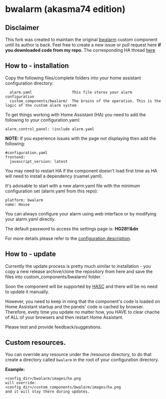 # bwalarm (akasma74 edition)

## Disclaimer
This fork was created to maintain the original [bwalarm](https://github.com/gazoscalvertos/Hass-Custom-Alarm) custom component until its author is back.
Feel free to create a new issue or pull request here **if you downloaded code from my repo**.
The corresponding HA thread [here](https://community.home-assistant.io/t/bwalarm-akasma74-edition/113666)

## How to - installation

Copy the following files/complete folders into your home assistant configuration directory:
```
  alarm.yaml                  This file stores your alarm configuration
  custom_components/bwalarm/  The brains of the operation. This is the logic of the custom alarm system
```

To get things working with Home Assistant (HA) you need to add the following to your configuration.yaml:
```
alarm_control_panel: !include alarm.yaml
```

**NOTE:** If you experience issues with the page not displaying then add the following:
```
#configuration.yaml
frontend:
  javascript_version: latest
```
You may need to restart HA if the component doesn't load first time as HA will need to install a dependency (ruamel.yaml).

It's advisable to start with a new alarm.yaml file with the minimum configuration set (alarm.yaml from this repo):
```
platform: bwalarm
name: House
```
You can always configure your alarm using web interface or by modifying your alarm.yaml directly.

The default password to access the settings page is: **HG28!!&dn**

For more details please refer to the [configuration description](https://github.com/akasma74/Hass-Custom-Alarm/blob/master/guidance/configuration.md).

## How to - update
Currently the update process is pretty much similar to installation - you copy a new release archive/clone the repository from here and save the files into custom_components/bwalarm/ folder.

Soon the component will be supported by [HASC](https://github.com/custom-components/hacs) and there will be no need to update it manually.

However, you need to keep in ming that the component's code is loaded on Home Assistant startup and the panels' code is cached by browser.
Therefore, evety time you update no matter how, you HAVE to clear chache of ALL of your browsers and then restart Home Assistant. 

Please test and provide feedback/suggestions.


## Custom resources.

You can override any resource under the /resource directory, to do that create a directory called `bwalarm` in the root of your configuration directory.

**Example:**

```
<config_dir>/bwalarm/images/ha.png
will override:
<config_dir>/custom_components/bwalarm/images/ha.png
and it will stay there during updates.
```